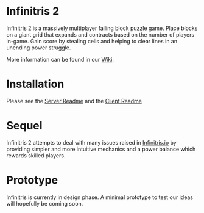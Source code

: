 # Infinitris 2
Infinitris 2 is a massively multiplayer falling block puzzle game. Place blocks on a giant grid that expands and contracts based on the number of players in-game. Gain score by stealing cells and helping to clear lines in an unending power struggle.

More information can be found in our [Wiki](https://github.com/rolznz/infinitris2/wiki/Home).

# Installation

Please see the [Server Readme](server/README.md) and the [Client Readme](client/README.md)

# Sequel
Infinitris 2 attempts to deal with many issues raised in [Infinitris.io](https://github.com/rolznz/infinitris2/wiki/infinitris.io) by providing simpler and more intuitive mechanics and a power balance which rewards skilled players.

# Prototype
Infinitris is currently in design phase. A minimal prototype to test our ideas will hopefully be coming soon.

